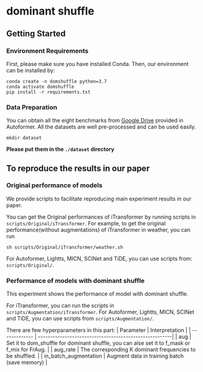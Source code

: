 # dominant shuffle


## Getting Started
### Environment Requirements

First, please make sure you have installed Conda. Then, our environment can be installed by:
```
conda create -n domshuffle python=3.7
conda activate domshuffle
pip install -r requirements.txt
```

### Data Preparation
You can obtain all the eight benchmarks from [Google Drive](https://drive.google.com/drive/folders/1ZOYpTUa82_jCcxIdTmyr0LXQfvaM9vIy) provided in Autoformer. All the datasets are well pre-processed and can be used easily.

```
mkdir dataset
```
**Please put them in the `./dataset` directory**

## To reproduce the results in our paper

### Original performance of models
We provide scripts to facilitate reproducing main experiment results in our paper.

You can get the Original performances of iTransformer by running scripts in `scripts/Original/iTransformer`. For example, to get the original performance(without augmentations) of iTransformer in weather, you can run

```
sh scripts/Original/iTransformer/weather.sh
```

For Autoformer, Lightts, MICN, SCINet and TiDE, you can use scripts from: `scripts/Original/`. 

### Performance of models with dominant shuffle
This experiment shows the performance of model with dominant shuffle.

For iTransformer, you can run the scripts in `scripts/Augmentation/iTransformer`. For Autoformer, Lightts, MICN, SCINet and TiDE, you can use scripts from `scripts/Augmentation/`. 

There are few hyperparameters in this part:
| Parameter      |                              Interpretation                          |
| ------------- | -------------------------------------------------------| 
| aug            | Set it to dom_shuffle for dominant shuffle, you can alse set it to f_mask or f_mix for FrAug.                  |
| aug_rate      | The corresponding K dominant frequencies to be shuffled.  | 
| in_batch_augmentation | Augment data in training batch  (save memory) |


